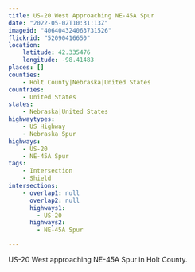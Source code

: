 ```yaml
---
title: US-20 West Approaching NE-45A Spur
date: "2022-05-02T10:31:13Z"
imageid: "406404324063731526"
flickrid: "52090416650"
location:
    latitude: 42.335476
    longitude: -98.41483
places: []
counties:
    - Holt County|Nebraska|United States
countries:
    - United States
states:
    - Nebraska|United States
highwaytypes:
    - US Highway
    - Nebraska Spur
highways:
    - US-20
    - NE-45A Spur
tags:
    - Intersection
    - Shield
intersections:
    - overlap1: null
      overlap2: null
      highways1:
        - US-20
      highways2:
        - NE-45A Spur

---
```

US-20 West approaching NE-45A Spur in Holt County.